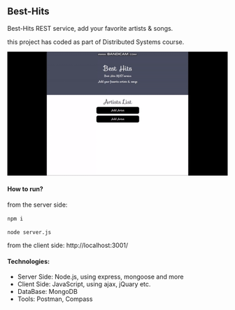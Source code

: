 ## Best-Hits

Best-Hits REST service, add your favorite artists & songs.

this project has coded as part of Distributed Systems course.

![](website.gif)

#### How to run?

from the server side:

``npm i``

``node server.js``

from the client side:
http://localhost:3001/

#### Technologies:
* Server Side: Node.js, using express, mongoose and more
* Client Side: JavaScript, using ajax, jQuary etc.
* DataBase: MongoDB
* Tools: Postman, Compass

